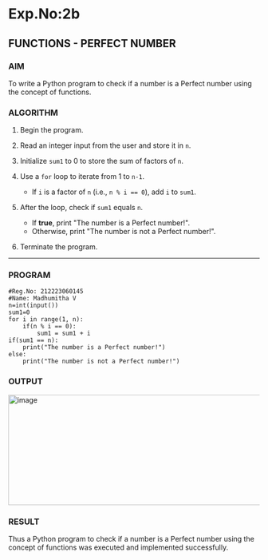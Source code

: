 # Exp.No:2b  
## FUNCTIONS - PERFECT NUMBER

### AIM  
To write a Python program to check if a number is a Perfect number using the concept of functions.

### ALGORITHM

1. Begin the program.
2. Read an integer input from the user and store it in `n`.
3. Initialize `sum1` to 0 to store the sum of factors of `n`.
4. Use a `for` loop to iterate from 1 to `n-1`.

   * If `i` is a factor of `n` (i.e., `n % i == 0`), add `i` to `sum1`.
5. After the loop, check if `sum1` equals `n`.

   * If **true**, print "The number is a Perfect number!".
   * Otherwise, print "The number is not a Perfect number!".
6. Terminate the program.

---

### PROGRAM
```
#Reg.No: 212223060145
#Name: Madhumitha V
n=int(input())
sum1=0
for i in range(1, n):
    if(n % i == 0):
        sum1 = sum1 + i
if(sum1 == n):
    print("The number is a Perfect number!")
else:
    print("The number is not a Perfect number!")

```
### OUTPUT
<img width="913" height="221" alt="image" src="https://github.com/user-attachments/assets/8b513edc-2956-4a49-a9d1-3245ad917bf0" />

### RESULT
Thus a Python program to check if a number is a Perfect number using the concept of functions was executed and implemented successfully.
